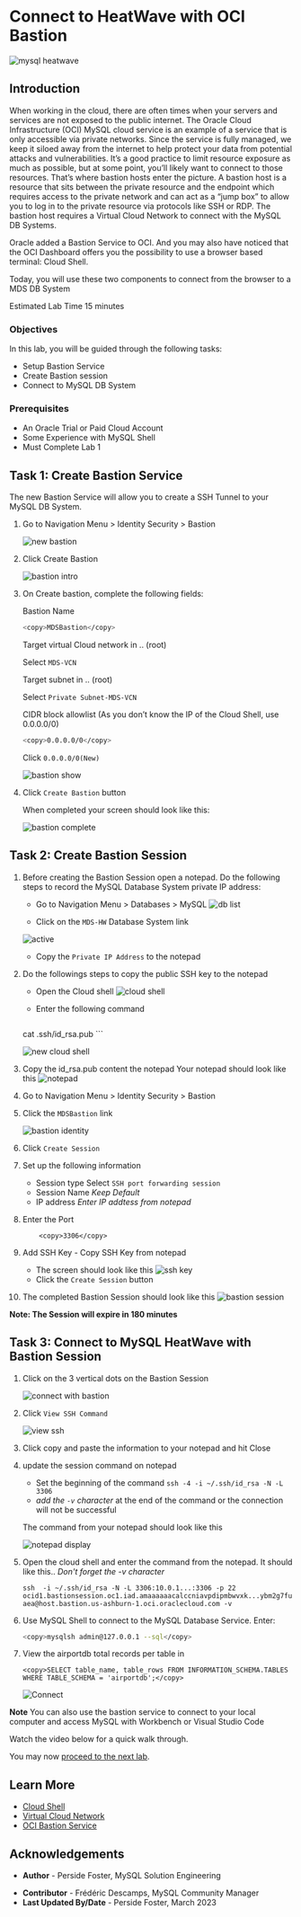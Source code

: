 # Connect to HeatWave with OCI Bastion

![mysql heatwave](./images/mysql-heatwave-logo.jpg "mysql heatwave")

## Introduction

When working in the cloud, there are often times when your servers and services are not exposed to the public internet. The Oracle Cloud Infrastructure (OCI) MySQL cloud service is an example of a service that is only accessible via private networks. Since the service is fully managed, we keep it siloed away from the internet to help protect your data from potential attacks and vulnerabilities. It’s a good practice to limit resource exposure as much as possible, but at some point, you’ll likely want to connect to those resources. That’s where bastion hosts enter the picture. A bastion host is a resource that sits between the private resource and the endpoint which requires access to the private network and can act as a “jump box” to allow you to log in to the private resource via protocols like SSH or RDP.  The bastion host requires a Virtual Cloud Network to connect with the MySQL DB Systems.

Oracle added a Bastion Service to OCI. And you may also have noticed that the OCI Dashboard offers you the possibility to use a browser based terminal: Cloud Shell.

Today, you will use these two components to connect from the browser to a MDS DB System

Estimated Lab Time 15 minutes

### Objectives

In this lab, you will be guided through the following tasks:

- Setup Bastion Service
- Create Bastion session
- Connect to MySQL DB System

### Prerequisites

- An Oracle Trial or Paid Cloud Account
- Some Experience with MySQL Shell
- Must Complete Lab 1

## Task 1: Create Bastion Service

The new Bastion Service will allow you to create a SSH Tunnel to your MySQL DB System.

1. Go to Navigation Menu > Identity Security > Bastion

    ![](./images/bastion-01.png "new bastion ")

2. Click Create Bastion

    ![](./images/bastion-02.png "bastion intro ")

3. On Create bastion, complete the following fields:

    Bastion Name

     ```bash
     <copy>MDSBastion</copy>
     ```

    Target virtual Cloud network in .. (root)

    Select  `MDS-VCN`

    Target subnet in .. (root)

    Select  `Private Subnet-MDS-VCN`

    CIDR block allowlist (As you don’t know the IP of the Cloud Shell, use 0.0.0.0/0)

     ```bash
     <copy>0.0.0.0/0</copy>
     ```

    Click `0.0.0.0/0(New)`

     ![](./images/bastion-03.png "bastion show ")

4. Click `Create Bastion` button

    When completed your screen should look like this:

    ![](./images/bastion-04.png "bastion complete ")

## Task 2: Create Bastion Session

1. Before creating the Bastion Session open a notepad. Do the following steps to record the MySQL Database System private IP address:

    - Go to Navigation Menu > Databases > MySQL
     ![](./images/db-list.png "db list")

    - Click on the `MDS-HW` Database System link

     ![](./images/db-active.png "active ")

    - Copy the `Private IP Address` to the notepad

2. Do the followings steps to copy  the public SSH key to the  notepad

    - Open the Cloud shell
     ![](./images/cloudshell-10.png "cloud shell")

    - Enter the following command
        ```bash

     <copy>cat .ssh/id_rsa.pub</copy>
        ```

    ![](./images/cloudshell-11.png "new cloud shell")

3. Copy the id_rsa.pub content the notepad
        Your notepad should look like this
    ![](./images/notepad1.png "notepad ")  

4. Go to Navigation Menu > Identity Security > Bastion

5. Click the `MDSBastion` link

     ![](./images/bastion-05.png "bastion identity ")

6. Click `Create Session`

7. Set up the following information
    - Session type
      Select `SSH port forwarding session`
    - Session Name
        *Keep Default*
    - IP address
        *Enter IP addtess from notepad*

8. Enter the Port

    ```
        <copy>3306</copy>
    ```

9. Add SSH Key -  Copy SSH Key from notepad
    - The screen should look like this
    ![](./images/bastion-06.png "ssh key ")
    - Click the `Create Session` button
10. The completed Bastion Session should look like this
    ![](./images/bastion-07.png "bastion session ")

**Note: The Session will expire in 180 minutes**

## Task 3: Connect to MySQL HeatWave with Bastion Session

1. Click on the 3 vertical dots on the Bastion Session

    ![](./images/bastion-08.png "connect with bastion ")

2. Click `View SSH Command`  

    ![](./images/bastion-09.png "view ssh ")

3. Click copy and paste the information to your notepad and hit Close

4. update the session command on notepad
    - Set the beginning of the command `ssh -4 -i ~/.ssh/id_rsa -N -L 3306`
    - *add the `-v` character* at the end of the command or the connection will not be successful

    The command from your notepad should look like this

    ![](./images/notepad2.png "notepad display")

5. Open the cloud shell and enter the command from the notepad. It should like this..
    *Don't forget the -v  character*

    `ssh  -i ~/.ssh/id_rsa -N -L 3306:10.0.1...:3306 -p 22 ocid1.bastionsession.oc1.iad.amaaaaaacalccniavpdipmbwvxk...ybm2g7fuaea@host.bastion.us-ashburn-1.oci.oraclecloud.com -v`

6. Use MySQL Shell to connect to the MySQL Database Service. Enter:

     ```bash
     <copy>mysqlsh admin@127.0.0.1 --sql</copy>
     ```

7. View  the airportdb total records per table in

    ```
    <copy>SELECT table_name, table_rows FROM INFORMATION_SCHEMA.TABLES WHERE TABLE_SCHEMA = 'airportdb';</copy>
    ```

    ![Connect](./images/airport-db-view02.png "view arportdb ")

**Note** You can also use  the bastion service to connect to your local computer and access  MySQL  with Workbench or Visual Studio Code

Watch the video below for a quick walk through.

[](youtube:3R0DBBer26E)

You may now [proceed to the next lab](#next).

## Learn More

- [Cloud Shell](https://www.oracle.com/devops/cloud-shell/?source=:so:ch:or:awr::::Sc)
- [Virtual Cloud Network](https://docs.oracle.com/en-us/iaas/Content/Network/Concepts/overview.htm)
- [OCI Bastion Service](https://docs.public.oneportal.content.oci.oraclecloud.com/en-us/iaas/Content/Bastion/Tasks/connectingtosessions.htm)

## Acknowledgements

* **Author** - Perside Foster, MySQL Solution Engineering
- **Contributor** - Frédéric Descamps, MySQL Community Manager
- **Last Updated By/Date** - Perside Foster, March 2023
